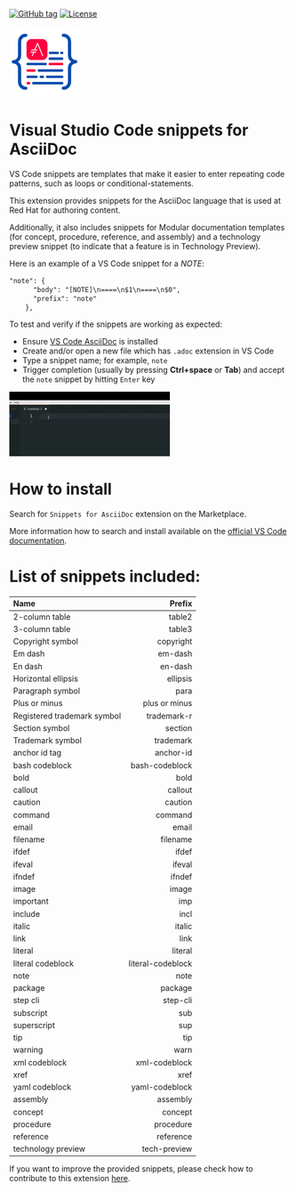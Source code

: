 [![GitHub tag](https://img.shields.io/github/tag/abhatt-rh/asciidoc_vscode_snippets.svg)]()
[![License](https://img.shields.io/badge/license-Apache%202-blue.svg)]()

![](images/icon_128x128.png)

# Visual Studio Code snippets for AsciiDoc

VS Code snippets are templates that make it easier to enter repeating code patterns, such as loops or conditional-statements.

This extension provides snippets for the AsciiDoc language that is used at Red Hat for authoring content.

Additionally, it also includes snippets for Modular documentation templates (for concept, procedure, reference, and assembly) and a technology preview snippet (to indicate that a feature is in Technology Preview).

Here is an example of a VS Code snippet for a *NOTE*:

```
"note": {
      "body": "[NOTE]\n====\n$1\n====\n$0",
      "prefix": "note"
    },
```

To test and verify if the snippets are working as expected:

* Ensure [VS Code AsciiDoc](https://marketplace.visualstudio.com/items?itemName=asciidoctor.asciidoctor-vscode) is installed
* Create and/or open a new file which has `.adoc` extension in VS Code
* Type a snippet name; for example, `note`
* Trigger completion (usually by pressing **Ctrl+space** or **Tab**) and accept the `note` snippet by hitting `Enter` key

![create a new file, start typing note , call completion with tab or Ctrl+space then accept the completion, it inserts the full content for a note](images/note_snippet_vscode.gif)

# How to install

Search for `Snippets for AsciiDoc` extension on the Marketplace.

More information how to search and install available on the [official VS Code documentation](https://code.visualstudio.com/docs/editor/extension-marketplace).

# List of snippets included:

| Name	      		 	     | Prefix        	|
| :---        		 	     |     	---:     	|
| 2-column table     	     | table2        	|
| 3-column table   	 	     | table3        	|
| Copyright symbol   	     | copyright     	|
| Em dash   		 	     | em-dash       	|
| En dash   		 	     | en-dash       	|
| Horizontal ellipsis	     | ellipsis      	|
| Paragraph symbol 	 	     | para          	|
| Plus or minus     		 | plus or minus 	|
| Registered trademark symbol| trademark-r   	|
| Section symbol   			 | section       	|
| Trademark symbol   		 | trademark     	|
| anchor id tag   			 | anchor-id     	|
| bash codeblock   			 | bash-codeblock	|
| bold   					 | bold          	|
| callout   				 | callout       	|
| caution   				 | caution      	|
| command      				 | command      	|
| email   				 	 | email         	|
| filename   				 | filename      	|
| ifdef   				     | ifdef        	|
| ifeval   				 	 | ifeval        	|
| ifndef   				 	 | ifndef        	|
| image   				 	 | image         	|
| important   				 | imp           	|
| include   				 | incl         	|
| italic   				  	 | italic        	|
| link   				 	 | link          	|
| literal   				 | literal       	|
| literal codeblock   		 | literal-codeblock|
| note   				 	 | note        		|
| package   				 | package        	|
| step cli   				 | step-cli        	|
| subscript   				 | sub        		|
| superscript   			 | sup        		|
| tip   				 	 | tip        		|
| warning   				 | warn        		|
| xml codeblock   			 | xml-codeblock    |
| xref   				     | xref        		|
| yaml codeblock   			 | yaml-codeblock   |
| assembly   			 | assembly   |
| concept   			 | concept   |
| procedure   			 | procedure   |
| reference   			 | reference   |
| technology preview   			 | tech-preview   |

If you want to improve the provided snippets, please check how to contribute to this extension [here](Contributing.md#how-to-provide-more-snippets).
